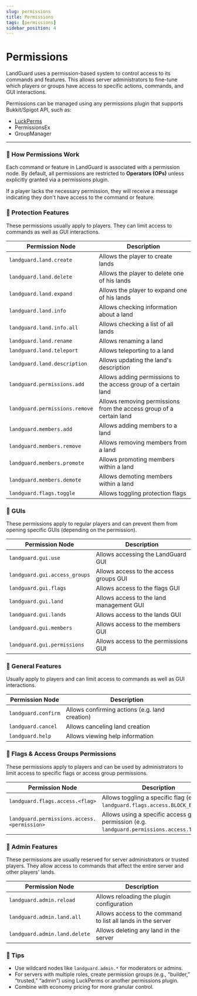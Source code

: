 ```yaml
---
slug: permissions
title: Permissions
tags: [permissions]
sidebar_position: 4
---
```

# Permissions

LandGuard uses a permission-based system to control access to its commands and features. This allows server administrators to fine-tune which players or groups have access to specific actions, commands, and GUI interactions.

Permissions can be managed using any permissions plugin that supports Bukkit/Spigot API, such as:

- [LuckPerms](https://luckperms.net/)
- PermissionsEx
- GroupManager

---

### 🔧 How Permissions Work

Each command or feature in LandGuard is associated with a permission node. By default, all permissions are restricted to **Operators (OPs)** unless explicitly granted via a permissions plugin.

If a player lacks the necessary permission, they will receive a message indicating they don't have access to the command or feature.

### 🧾 Protection Features

These permissions usually apply to players. They can limit access to commands as well as GUI interactions.

| Permission Node                            | Description                                      
|--------------------------------------------|------------------------------------------------------------------------|
| `landguard.land.create`                    | Allows the player to create lands                                      |
| `landguard.land.delete`                    | Allows the player to delete one of his lands                           |
| `landguard.land.expand`                    | Allows the player to expand one of his lands                           |
| `landguard.land.info`                      | Allows checking information about a land                               |
| `landguard.land.info.all`                  | Allows checking a list of all lands                                    |
| `landguard.land.rename`                    | Allows renaming a land                                                 |
| `landguard.land.teleport`                  | Allows teleporting to a land                                           |
| `landguard.land.description`               | Allows updating the land's description                                 |
| `landguard.permissions.add`                | Allows adding permissions to the access group of a certain land        |
| `landguard.permissions.remove`             | Allows removing permissions from the access group of a certain land    |
| `landguard.members.add`                    | Allows adding members to a land                                        |
| `landguard.members.remove`                 | Allows removing members from a land                                    |
| `landguard.members.promote`                | Allows promoting members within a land                                 |
| `landguard.members.demote`                 | Allows demoting members within a land                                  |
| `landguard.flags.toggle`                   | Allows toggling protection flags                                       |


### 🧾 GUIs

These permissions apply to regular players and can prevent them from opening specific GUIs (depending on the permission). 

| Permission Node                            | Description                                      
|--------------------------------------------|------------------------------------------------------------------------|
| `landguard.gui.use`                        | Allows accessing the LandGuard GUI                                     |
| `landguard.gui.access_groups`              | Allows access to the access groups GUI                                 |
| `landguard.gui.flags`                      | Allows access to the flags GUI                                         |
| `landguard.gui.land`                       | Allows access to the land management GUI                               |
| `landguard.gui.lands`                      | Allows access to the lands GUI                                         |
| `landguard.gui.members`                    | Allows access to the members GUI                                       |  
| `landguard.gui.permissions`                | Allows access to the permissions GUI                                   | 

### 🧾 General Features

Usually apply to players and can limit access to commands as well as GUI interactions.

| Permission Node                            | Description                                      
|--------------------------------------------|------------------------------------------------------------------------|
| `landguard.confirm`                        | Allows confirming actions (e.g. land creation)                         | 
| `landguard.cancel`                         | Allows canceling land creation                                         | 
| `landguard.help`                           | Allows viewing help information                                        | 

### 🧾 Flags & Access Groups Permissions

These permissions apply to players and can be used by administrators to limit access to specific flags or access group permissions.

| Permission Node                            | Description
|--------------------------------------------|-----------------------------------------------------------------------------------|
| `landguard.flags.access.<flag>`            | Allows toggling a specific flag (e.g. `landguard.flags.access.BLOCK_BREAK`)       |
| `landguard.permissions.access.<permission>`| Allows using a specific access group permission (e.g. `landguard.permissions.access.TELEPORT`) | 

### 🧾 Admin Features

These permissions are usually reserved for server administrators or trusted players. They allow access to commands that affect the entire server and other players' lands.

| Permission Node                            | Description                                      
|--------------------------------------------|------------------------------------------------------------------------|
| `landguard.admin.reload`                   | Allows reloading the plugin configuration                              |
| `landguard.admin.land.all`                 | Allows access to the command to list all lands in the server           |
| `landguard.admin.land.delete`              | Allows deleting any land in the server                                 |


### 🧪 Tips

- Use wildcard nodes like `landguard.admin.*` for moderators or admins.
- For servers with multiple roles, create permission groups (e.g., “builder,” “trusted,” “admin”) using LuckPerms or another permissions plugin.
- Combine with economy pricing for more granular control.